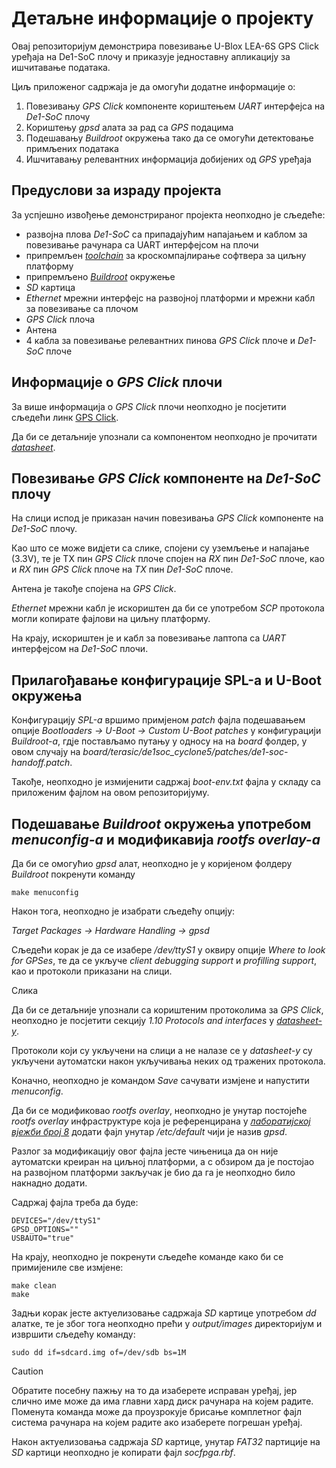 # Детаљне информације о пројекту
Овај репозиторијум демонстрира повезивање U-Blox LEA-6S GPS Click уређаја на De1-SoC плочу и приказује једноставну апликацију за ишчитавање података.

Циљ приложеног садржаја је да омогући додатне информације о:
1. Повезивању *GPS Click* компоненте кориштењем *UART* интерфејса на *De1-SoC* плочу
2. Кориштењу *gpsd* алата за рад са *GPS* подацима
3. Подешавању *Buildroot* окружења тако да се омогући детектовање примљених података
4. Ишчитавању релевантних информација добијених од *GPS* уређаја

## Предуслови за израду пројекта

За успјешно извођење демонстрираног пројекта неопходно је сљедеће:
- развојна плова *De1-SoC* са припадајућим напајањем и каблом за повезивање рачунара са UART интерфејсом на плочи
- припремљен [*toolchain*](https://github.com/etf-unibl/urs-2024/blob/main/lab-01/lab-01.md) за кроскомпајлирање софтвера за циљну платформу
- припремљено [*Buildroot*](https://github.com/etf-unibl/urs-2024/blob/main/lab-08/lab-08.md) окружење 
- *SD* картица
- *Ethernet* мрежни интерфејс на развојној платформи и мрежни кабл за повезивање са плочом
- *GPS Click* плоча
- Антена
- 4 кабла за повезивање релевантних пинова *GPS Click* плоче и *De1-SoC* плоче

## Информације о *GPS Click* плочи

За више информација о *GPS Click* плочи неопходно је посјетити сљедећи линк [GPS Click](https://www.mikroe.com/gps-click).

Да би се детаљније упознали са компонентом неопходно је прочитати  [*datasheet*](https://download.mikroe.com/documents/datasheets/LEA-6S_datasheet.pdf).

## Повезивање *GPS Click* компоненте на *De1-SoC* плочу

На слици испод је приказан начин повезивања *GPS Click* компоненте на *De1-SoC* плочу.



Као што се може видјети са слике, спојени су уземљење и напајање (3.3V), те је TX пин *GPS Click* плоче спојен на *RX* пин *De1-SoC* плоче, као и *RX* пин *GPS Click* плоче на *TX* пин *De1-SoC* плоче.

Антена је такође спојена на *GPS Click*.

*Ethernet* мрежни кабл је искориштен да би се употребом *SCP* протокола могли копирате фајлови на циљну платформу.

На крају, искориштен је и кабл за повезивање лаптопа са *UART* интерфејсом на *De1-SoC* плочи.


## Прилагођавање конфигурације SPL-а и U-Boot окружења

Конфигурацију *SPL-а* вршимо примјеном *patch* фајла подешавањем опције *Bootloaders -> U-Boot -> Custom U-Boot patches* у конфигурацији *Buildroot-а*, гдје постављамо путању у односу на на *board* фолдер, у овом случају на *board/terasic/de1soc_cyclone5/patches/de1-soc-handoff.patch*.

Такође, неопходно је измијенити садржај *boot-env.txt* фајла у складу са приложеним фајлом на овом репозиторијуму.

## Подешавање *Buildroot* окружења употребом *menuconfig-а* и модификавија *rootfs overlay-а*

Да би се омогућио *gpsd* алат, неопходно је у коријеном фолдеру *Buildroot* покренути команду

```
make menuconfig
```

Након тога, неопходно је изабрати сљедећу опцију:

*Target Packages -> Hardware Handling -> gpsd*

Сљедећи корак је да се изабере */dev/ttyS1* у оквиру опције *Where to look for GPSes*, те да се укључе *client debugging support* и *profilling support*, као и протоколи приказани на слици.

Слика

Да би се детаљније упознали са кориштеним протоколима за *GPS Click*, неопходно је посјетити секцију *1.10 Protocols and interfaces* у [*datasheet-у*](https://download.mikroe.com/documents/datasheets/LEA-6S_datasheet.pdf).

Протоколи који су укључени на слици а не налазе се у *datasheet-у* су укључени аутоматски након укључивања неких од тражених протокола.

Коначно, неопходно је командом *Save* сачувати измјене и напустити *menuconfig*.

Да би се модификовао *rootfs overlay*, неопходно је унутар постојеће *rootfs overlay* инфраструктуре која је референцирана у [*лаборатијској вјежби број 8*](https://github.com/etf-unibl/urs-2024/blob/main/lab-08/lab-08.md) додати фајл унутар */etc/default* чији је назив *gpsd*.

Разлог за модификацију овог фајла јесте чињеница да он није аутоматски креиран на циљној платформи, а с обзиром да је постојао на развојном платформи закључак је био да га је неопходно било накнадно додати.

Садржај фајла треба да буде:

```
DEVICES="/dev/ttyS1"
GPSD_OPTIONS=""
USBAUTO="true"
```

На крају, неопходно је покренути сљедеће команде како би се примијениле све измјене:

```
make clean
make
```

Задњи корак јесте актуелизовање садржаја *SD* картице употребом *dd* алатке, те је због тога неопходно прећи у *output/images* директоријум и извршити сљедећу команду:

```
sudo dd if=sdcard.img of=/dev/sdb bs=1M
```

> [!CAUTION]
> Обратите посебну пажњу на то да изаберете исправан уређај, јер слично име може да има главни хард диск рачунара на којем радите. Поменута команда може да проузрокује брисање комплетног фајл система рачунара на којем радите ако изаберете погрешан уређај.

Након актуелизовања садржаја *SD* картице, унутар *FAT32* партиције на *SD* картици неопходно је копирати фајл *socfpga.rbf*.

